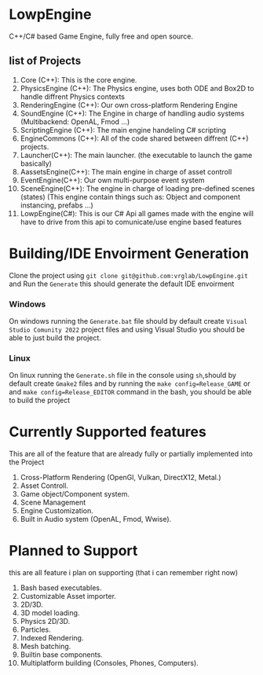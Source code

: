 # LowpEngine
C++/C# based Game Engine, fully free and open source.
 
## list of Projects

1. Core (C++): This is the core engine.
1. PhysicsEngine (C++): The Physics engine, uses both ODE and Box2D to handle diffrent Physics contexts
1. RenderingEngine (C++): Our own cross-platform Rendering Engine 
1. SoundEngine (C++): The Engine in charge of handling audio systems (Multibackend: OpenAL, Fmod ...)
1. ScriptingEngine (C++): The main engine handeling C# scripting
1. EngineCommons (C++): All of the code shared between diffrent (C++) projects.
9. Launcher(C++): The main launcher. (the executable to launch the game basically)
9. AassetsEngine(C++): The main engine in charge of asset controll
9. EventEngine(C++): Our own multi-purpose event system
9. SceneEngine(C++): The engine in charge of loading pre-defined scenes (states) (This engine contain things such as: Object and component instancing, prefabs ...)
9. LowpEngine(C#): This is our C# Api all games made with the engine will have to drive from this api to comunicate/use engine based features

# Building/IDE Envoirment Generation
Clone the project using `git clone git@github.com:vrglab/LowpEngine.git` and Run the `Generate` this should generate the default IDE envoirment

### Windows
On windows running the `Generate.bat` file should by default create `Visual Studio Comunity 2022` project files and using Visual Studio you should be able to just build the project.

### Linux
On linux running the `Generate.sh` file in the console using `sh`,should by default create `Gmake2` files and by running the `make config=Release_GAME` or and `make config=Release_EDITOR` command in the bash, you should be able to build the project

# Currently Supported features
This are all of the feature that are already fully or partially implemented into the Project
1. Cross-Platform Rendering (OpenGl, Vulkan, DirectX12, Metal.)
1. Asset Controll.
1. Game object/Component system.
1. Scene Management
1. Engine Customization.
1. Built in Audio system (OpenAL, Fmod, Wwise).

# Planned to Support
this are all feature i plan on supporting (that i can remember right now)
1. Bash based executables.
1. Customizable Asset importer.
1. 2D/3D.
1. 3D model loading.
1. Physics 2D/3D.
1. Particles.
2. Indexed Rendering.
3. Mesh batching.
4. Builtin base components.
4. Multiplatform building (Consoles, Phones, Computers).
